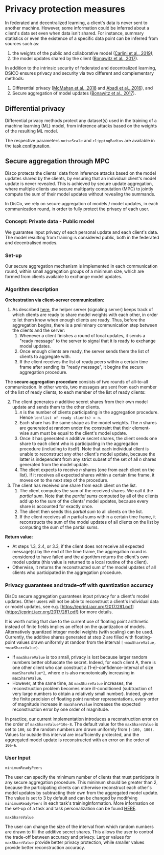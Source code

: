 # Privacy protection measures

In federated and decentralized learning, a client's data is never sent to another machine. However, some information could be inferred about a client's data set even when data isn't shared. For instance, summary statistics or even the existence of a specific data point can be inferred from sources such as:
1. the weights of the public and collaborative model ([Carlini et al., 2019](https://www.usenix.org/conference/usenixsecurity19/presentation/carlini));
2. the model updates shared by the client ([Bonawitz et al., 2017](https://doi.org/10.1145/3133956.3133982)).

In addition to the intrinsic security of federated and decentralized learning, DSICO ensures privacy and security via two different and complementary methods: 
1. Differential privacy ([McMahan et al., 2018](http://arxiv.org/abs/1710.06963) and [Abadi et al., 2016](https://doi.org/10.1145/2976749.2978318)), and
2. Secure aggregation of model updates ([Bonawitz et al., 2017](https://doi.org/10.1145/3133956.3133982)).

## Differential privacy

Differential privacy methods protect any dataset(s) used in the training of a machine learning (ML) model, from inference attacks based on the weights of the resulting ML model.

The respective parameters `noiseScale` and `clippingRadius` are available in the [task configuration](TASK.md).

## Secure aggregation through MPC

Disco protects the clients' data from inference attacks based on the model updates shared by the clients, by ensuring that an individual client's model update is never revealed. This is achieved by secure update aggregation, where multiple clients use secure multiparty computation (MPC) to jointly compute the sum of their model updates without revealing the summands.

In DisCo, we rely on secure aggregation of models / model updates, in each communication round, in order to fully protect the privacy of each user. 

### Concept: Private data - Public model

We guarantee input privacy of each personal update and each client's data. 
The model resulting from training is considered public, both in the federated and decentralised modes.

### Set-up

Our secure aggregation mechanism is implemented in each communication round, within small aggregation groups of a minimum size, which are formed from clients available to exchange model updates. 

### Algorithm description

**Orchestration via client-server communication:**
1. As described [here](./ARCHITECTURE.md#server), the helper server (signaling server) keeps track of which clients are ready to share model weights with each other, in order to let them know when enough clients are ready.
Thus, before the aggregation begins, there is a preliminary communication step between the clients and the server:
   1. Whenever a client finishes a round of local updates, it sends a "ready message" to the server to signal that it is ready to exchange model updates.
   2. Once enough clients are ready, the server sends them the list of clients to aggregate with.
   3. If the client receives the list of ready peers within a certain time frame after sending its "ready message", it begins the secure aggregation procedure.

The **secure aggregation procedure** consists of two rounds of all-to-all communication. In other words, two messages are sent from each member of the list of ready clients, to each member of the list of ready clients:

2. The client generates *n* additive secret shares from their own model update and sends them to the other clients.
   1. *n* is the number of clients participating in the aggregation procedure. Hence `len(list of ready clients) = n`.
   2. Each share has the same shape as the model weights. The *n* shares are generated at random under the constraint that their element-wise sum must be equal to the client's model update.
   3. Once it has generated *n* additive secret shares, the client sends one share to each client who is participating in the aggregation procedure (including to itself). Note that each individual client is unable to reconstruct any other client's model update, because the latter is independent from any strict subset of the set of all *n* shares generated from the model update.
   4. The client expects to receive *n* shares (one from each client on the list). If it receives all expected shares within a certain time frame, it moves on to the next step of the procedure.
3. The client has received one share from each client on the list.
   1. The client computes the sum of the received shares. We call it the _partial sum_. Note that the _partial sums_ computed by all of the clients add up to the sum of the clients' model updates, because every share is accounted for exactly once.
   2. The client then sends this _partial sum_ to all clients on the list.
   3. If the client receives all *n* partial sums within a certain time frame, it reconstructs the sum of the model updates of all clients on the list by computing the sum of the partial sums.

**Return value:**
- At steps 1.3, 2.4, or 3.3, if the client does not receive all expected message(s) by the end of the time frame, the aggregation round is considered to have failed and the algorithm returns the client's own model update (this value is returned to a local routine of the client).
- Otherwise, it returns the reconstructed sum of the model updates of all clients who participated in the aggregation procedure.

### Privacy guarantees and trade-off with quantization accuracy

DisCo secure aggregation guarantees input privacy for a client's model updates. Other users will not be able to reconstruct a client's individual data or model updates, see e.g. [https://eprint.iacr.org/2017/281.pdf](https://eprint.iacr.org/2017/281.pdf) for more details.

It is worth noting that due to the current use of floating point arithmetic instead of finite fields implies an effect on the quantization of models. Alternatively quantized integer model weights (with scaling) can be used.
Currently, the additive shares generated at step 2 are filled with floating-point values drawn uniformly at random from the interval `[-maxShareValue, +maxShareValue)`.
- If `maxShareValue` is too small, privacy is lost because larger random numbers better obfuscate the secret. Indeed, for each client A, there is one other client who can construct a (1-e)-confidence-interval of size `maxShareValue*2`, where e is also monotonically increasing in `maxShareValue`.
- However, at the same time, as `maxShareValue` increases, the reconstruction problem becomes more ill-conditioned (subtraction of very large numbers to obtain a relatively small number). Indeed, given the finite precision of floating point number representations, every order of magnitude increase in `maxShareValue` increases the expected reconstruction error by one order of magnitude.

In practice, our current implementation introduces a reconstruction error on the order of `maxShareValue*10e-8`. The default value for the `maxShareValue` is set to `100`, so the random numbers are drawn uniformly from `[-100, 100)`.
Values far outside this interval are insufficiently protected, and the aggregated model update is reconstructed with an error on the order of `10e-6`.

### User Input

`minimumReadyPeers`

The user can specify the minimum number of clients that must participate in any secure aggregation procedure. This minimum should be greater than 2, because the participating clients can otherwise reconstruct each other's model updates by subtracting their own from the aggregated model update.
The value is set to 3 by default and can be changed by modifying `minimumReadyPeers` in each task's trainingInformation. More information on the set-up of a task and task personalization
can be found [HERE](TASK.md).

`maxShareValue`

The user can change the size of the interval from which random numbers are drawn to fill the additive secret shares.
This allows the user to control the trade-off between accuracy and privacy.
Larger values for `maxShareValue` provide better privacy protection, while smaller values provide better reconstruction accuracy.

